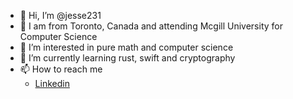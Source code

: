 - 👋 Hi, I’m @jesse231
- 📍 I am from Toronto, Canada and attending Mcgill University for Computer Science
- 👀 I’m interested in pure math and computer science
- 🌱 I’m currently learning rust, swift and cryptography
- 📫 How to reach me 
  - [Linkedin](https://www.linkedin.com/in/jesse-seeligsohn/)

<!---
jesse231/jesse231 is a ✨ special ✨ repository because its `README.md` (this file) appears on your GitHub profile.
You can click the Preview link to take a look at your changes.
--->
